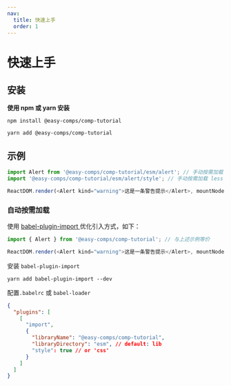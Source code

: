 ```yaml
---
nav:
  title: 快速上手
  order: 1
---
```


# 快速上手

## 安装

**使用 npm 或 yarn 安装**

```shell
npm install @easy-comps/comp-tutorial
```

```shell
yarn add @easy-comps/comp-tutorial
```

## 示例

```js
import Alert from '@easy-comps/comp-tutorial/esm/alert'; // 手动按需加载 js
import '@easy-comps/comp-tutorial/esm/alert/style'; // 手动按需加载 less

ReactDOM.render(<Alert kind="warning">这是一条警告提示</Alert>, mountNode);
```

### 自动按需加载

使用 [babel-plugin-import ](https://www.npmjs.com/package/babel-plugin-import) 优化引入方式，如下：

```js
import { Alert } from '@easy-comps/comp-tutorial'; // 与上述示例等价

ReactDOM.render(<Alert kind="warning">这是一条警告提示</Alert>, mountNode);
```

安装 `babel-plugin-import`

```
yarn add babel-plugin-import --dev
```

配置`.babelrc` 或 `babel-loader`

```json
{
  "plugins": [
    [
      "import",
      {
        "libraryName": "@easy-comps/comp-tutorial",
        "libraryDirectory": "esm", // default: lib
        "style": true // or 'css'
      }
    ]
  ]
}
```
